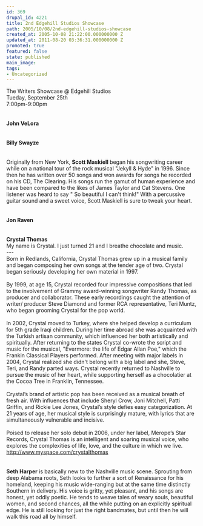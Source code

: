 ```yaml
---
id: 369
drupal_id: 4221
title: 2nd Edgehill Studios Showcase
path: 2005/10/08/2nd-edgehill-studios-showcase
created_at: 2005-10-08 21:22:00.000000000 Z
updated_at: 2011-08-20 03:36:31.000000000 Z
promoted: true
featured: false
state: published
main_image: 
tags:
- Uncategorized
---
```

The Writers Showcase @ Edgehill Studios<br />Tueday, September 25th<br />7:00pm-9:00pm<br /><br /><br /><b>John VeLora</b><br /><br /><br /><b>Billy Swayze</b><br /><br /><br />Originally from New York, <b>Scott Maskiell</b> began his songwriting career while on a national tour of the rock musical "Jekyll &amp; Hyde" in 1996. Since then he has written over 50 songs and won awards for songs he recorded on his CD, The Clearing. His songs run the gamut of human experience and have been compared to the likes of James Taylor and Cat Stevens. One listener was heard to say " So beautiful I can't think!" With a percussive guitar sound and a sweet voice, Scott Maskiell is sure to tweak your heart.<br /><br /><br /><b>Jon Raven</b><br /><br /><br /><b>Crystal Thomas</b><br />My name is Crystal. I just turned 21 and I breathe chocolate and music.<br />---<br />Born in Redlands, California, Crystal Thomas grew up in a musical family and began composing her own songs at the tender age of two. Crystal began seriously developing her own material in 1997.<br /><br />By 1999, at age 15, Crystal recorded four impressive compositions that led to the involvement of Grammy award-winning songwriter Randy Thomas, as producer and collaborator. These early recordings caught the attention of writer/ producer Steve Diamond and former RCA representative, Teri Muntz, who began grooming Crystal for the pop world.<br /><br />In 2002, Crystal moved to Turkey, where she helped develop a curriculum for 5th grade Iraqi children. During her time abroad she was acquainted with the Turkish artisan community, which influenced her both artistically and spiritually. After returning to the states Crystal co-wrote the script and music for the musical, "Evermore: the life of Edgar Allan Poe," which the Frankin Classical Players performed. After meeting with major labels in 2004, Crystal realized she didn't belong with a big label and she, Steve, Teri, and Randy parted ways. Crystal recently returned to Nashville to pursue the music of her heart, while supporting herself as a chocolatier at the Cocoa Tree in Franklin, Tennessee. <br /><br />Crystal’s brand of artistic pop has been received as a musical breath of fresh air. With influences that include Sheryl Crow, Joni Mitchell, Patti Griffin, and Rickie Lee Jones, Crystal’s style defies easy categorization. At 21 years of age, her musical style is surprisingly mature, with lyrics that are simultaneously vulnerable and incisive. <br /><br />Poised to release her solo debut in 2006, under her label, Merope’s Star Records, Crystal Thomas is an intelligent and soaring musical voice, who explores the complexities of life, love, and the culture in which we live. <br /><a href="http://www.myspace.com/crystalthomas">http://www.myspace.com/crystalthomas</a><br /><br /><br /><b>Seth Harper</b> is basically new to the Nashville music scene.  Sprouting from deep Alabama roots, Seth looks to further a sort of Renaissance for his homeland, keeping his music wide-ranging but at the same time distinctly Southern in delivery.  His voice is gritty, yet pleasant, and his songs are honest, yet oddly poetic.  He tends to weave tales of weary souls, beautiful women, and second chances, all the while putting on an explicitly spiritual edge.  He is still looking for just the right bandmates, but until then he will walk this road all by himself.
